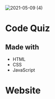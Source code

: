 ![2021-05-09 (4)](https://user-images.githubusercontent.com/81030206/117602877-b4c76100-b11f-11eb-99ea-eae63a7bacf7.png)
# Code Quiz

## Made with 
* HTML
* CSS
* JavaScript

# Website



